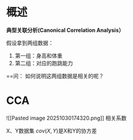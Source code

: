 # 概述

**典型关联分析(Canonical Correlation Analysis）**


假设拿到两组数据：
1. 第一组：身高和体重
2. 第二组：对应的跑跳能力

==问： 如何说明这两组数据是相关的呢？


# CCA

![[Pasted image 20251030174320.png]]
相关系数

X、Y数据集
$cov(X,Y)$是X和Y的协方差
